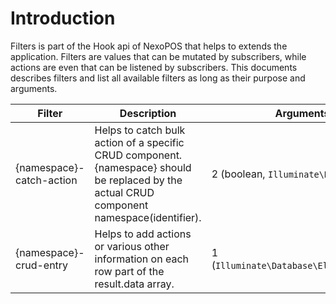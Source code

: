 # Introduction
Filters is part of the Hook api of NexoPOS that helps to extends the application. 
Filters are values that can be mutated by subscribers, while actions are even that can be listened by subscribers. This documents describes filters and list all 
available filters as long as their purpose and arguments.

| Filter | Description | Arguments
| ------ | ----------- | -------- |
| {namespace}-catch-action | Helps to catch bulk action of a specific CRUD component. {namespace} should be replaced by the actual CRUD component namespace(identifier). | 2 (boolean, `Illuminate\Http\Request)`|
| {namespace}-crud-entry | Helps to add actions or various other information on each row part of the result.data array. | 1 (`Illuminate\Database\Eloquent\Model`)|
